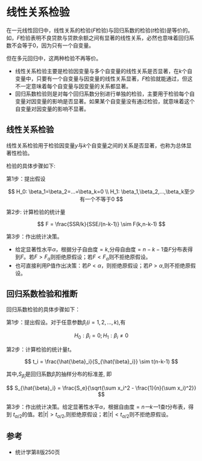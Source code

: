 # 线性关系检验

在一元线性回归中，线性关系的检验($F$检验)与回归系数的检验($t$检验)是等价的。如，$F$检验表明不良贷款与贷款余额之间有显著的线性关系，必然也意味着回归系数不会等于0，因为只有一个自变量。

但在多元回归中，这两种检验不再等价。
- 线性关系检验主要是检验因变量与多个自变量的线性关系是否显著，在$k$个自变量中，只要有一个自变量与因变量的线性关系显著，$F$检验就能通过，但这不一定意味着每个自变量与因变量的关系都显著。
- 回归系数检验则是对每个回归系数分别进行单独的检验，主要用于检验每个自变量对因变量的影响是否显著。如果某个自变量没有通过检验，就意味着这个自变量对因变量的影响不显著。


## 线性关系检验

线性关系检验用于检验因变量$y$与$k$个自变量之间的关系是否显著，也称为总体显著性检验。

检验的具体步骤如下: 

第1步：提出假设

$$
H_0: \beta_1=\beta_2=...=\beta_k=0 \\
H_1: \beta_1,\beta_2,...,\beta_k至少有一个不等于0
$$

第2步: 计算检验的统计量

$$
F = \frac{SSR/k}{SSE/(n-k-1)} \sim F(k,n-k-1)
$$

第3步：作出统计决策。
- 给定显著性水平$\alpha$，根据分子自由度$=k$,分母自由度$=n-k-1$查$F$分布表得到$F$。若$F>F_{\alpha}$则拒绝原假设；若$F<F_{\alpha}$则不拒绝原假设。
- 也可直接利用P值作出决策：若$P<\alpha$，则拒绝原假设；若$P>\alpha$,则不拒绝原假设。




## 回归系数检验和推断

回归系数检验的具体步骤如下：

第1步：提出假设。对于任意参数$\beta_i(i=1,2,...,k)$,有

$$
H_0: \beta_i = 0; H_1: \beta_i \neq 0
$$

第2步：计算检验的统计量$t$。

$$
t_i = \frac{\hat{\beta}_i}{S_{\hat{\beta}_i}} \sim t(n-k-1)
$$

其中,$S_{\hat{\beta}_i}$是回归系数$\hat{\beta}_i$的抽样分布的标准差, 即

$$
S_{\hat{\beta}_i} = \frac{S_e}{\sqrt{\sum x_i^2 - \frac{1}{n}(\sum x_i)^2}}
$$

第3步：作出统计决策。给定显著性水平$\alpha$，根据自由度$=n一k一1$查$t$分布表，得到
$t_{\alpha/2}$的值。若$|t|>t_{\alpha/2}$,则拒绝原假设；若$|t|<t_{\alpha/2}$则不拒绝原假设。



## 参考
- 统计学第8版250页